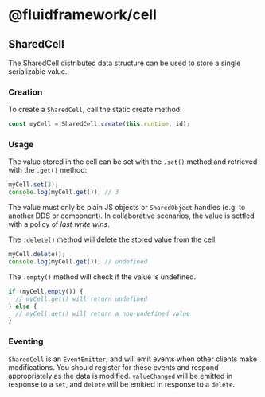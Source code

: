 # @fluidframework/cell

## SharedCell

The SharedCell distributed data structure can be used to store a single serializable value.

### Creation

To create a `SharedCell`, call the static create method:

```typescript
const myCell = SharedCell.create(this.runtime, id);
```

### Usage

The value stored in the cell can be set with the `.set()` method and retrieved with the `.get()` method:

```typescript
myCell.set(3);
console.log(myCell.get()); // 3
```

The value must only be plain JS objects or `SharedObject` handles (e.g. to another DDS or component). In collaborative
scenarios, the value is settled with a policy of _last write wins_.

The `.delete()` method will delete the stored value from the cell:

```typescript
myCell.delete();
console.log(myCell.get()); // undefined
```

The `.empty()` method will check if the value is undefined.

```typescript
if (myCell.empty()) {
  // myCell.get() will return undefined
} else {
  // myCell.get() will return a non-undefined value
}
```

### Eventing

`SharedCell` is an `EventEmitter`, and will emit events when other clients make modifications. You should register for these events and respond appropriately as the data is modified. `valueChanged` will be emitted in response to a `set`, and `delete` will be emitted in response to a `delete`.
